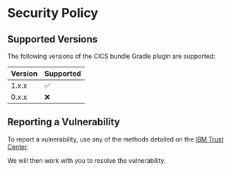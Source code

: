 # Security Policy

## Supported Versions

The following versions of the CICS bundle Gradle plugin are supported:

| Version | Supported          |
| ------- | ------------------ |
| 1.x.x   | :white_check_mark: |
| 0.x.x   | :x:                |

## Reporting a Vulnerability

To report a vulnerability, use any of the methods detailed on the [IBM Trust Center](https://www.ibm.com/trust/security-psirt).

We will then work with you to resolve the vulnerability.